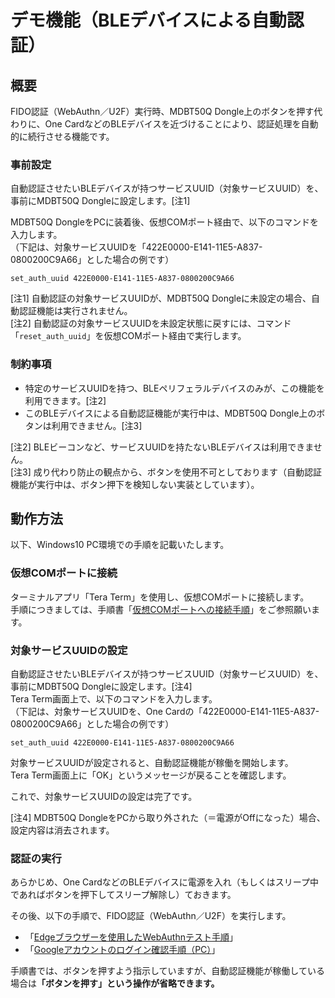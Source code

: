 # デモ機能（BLEデバイスによる自動認証）

## 概要

FIDO認証（WebAuthn／U2F）実行時、MDBT50Q Dongle上のボタンを押す代わりに、One CardなどのBLEデバイスを近づけることにより、認証処理を自動的に続行させる機能です。

### 事前設定

自動認証させたいBLEデバイスが持つサービスUUID（対象サービスUUID）を、事前にMDBT50Q Dongleに設定します。[注1]

MDBT50Q DongleをPCに装着後、仮想COMポート経由で、以下のコマンドを入力します。<br>
（下記は、対象サービスUUIDを「422E0000-E141-11E5-A837-0800200C9A66」とした場合の例です）
```
set_auth_uuid 422E0000-E141-11E5-A837-0800200C9A66
```

[注1] 自動認証の対象サービスUUIDが、MDBT50Q Dongleに未設定の場合、自動認証機能は実行されません。<br>
[注2] 自動認証の対象サービスUUIDを未設定状態に戻すには、コマンド「`reset_auth_uuid`」を仮想COMポート経由で実行します。

### 制約事項

- 特定のサービスUUIDを持つ、BLEペリフェラルデバイスのみが、この機能を利用できます。[注2]
- このBLEデバイスによる自動認証機能が実行中は、MDBT50Q Dongle上のボタンは利用できません。[注3]

[注2] BLEビーコンなど、サービスUUIDを持たないBLEデバイスは利用できません。<br>
[注3] 成り代わり防止の観点から、ボタンを使用不可としております（自動認証機能が実行中は、ボタン押下を検知しない実装としています）。

## 動作方法

以下、Windows10 PC環境での手順を記載いたします。

### 仮想COMポートに接続

ターミナルアプリ「Tera Term」を使用し、仮想COMポートに接続します。<br>
手順につきましては、手順書「[仮想COMポートへの接続手順](../../FIDO2Device/MDBT50Q_Dongle/CDCCONNECT.md)」をご参照願います。

### 対象サービスUUIDの設定

自動認証させたいBLEデバイスが持つサービスUUID（対象サービスUUID）を、事前にMDBT50Q Dongleに設定します。[注4]<br>
Tera Term画面上で、以下のコマンドを入力します。<br>
（下記は、対象サービスUUIDを、One Cardの「422E0000-E141-11E5-A837-0800200C9A66」とした場合の例です）
```
set_auth_uuid 422E0000-E141-11E5-A837-0800200C9A66
```
対象サービスUUIDが設定されると、自動認証機能が稼働を開始します。<br>
Tera Term画面上に「OK」というメッセージが戻ることを確認します。

これで、対象サービスUUIDの設定は完了です。

[注4] MDBT50Q DongleをPCから取り外された（＝電源がOffになった）場合、設定内容は消去されます。

### 認証の実行

あらかじめ、One CardなどのBLEデバイスに電源を入れ（もしくはスリープ中であればボタンを押下してスリープ解除し）ておきます。

その後、以下の手順で、FIDO認証（WebAuthn／U2F）を実行します。
- 「[Edgeブラウザーを使用したWebAuthnテスト手順](WEBAUTHNTEST.md)」
- 「[Googleアカウントのログイン確認手順（PC）](PCCHROME.md)」

手順書では、ボタンを押すよう指示していますが、自動認証機能が稼働している場合は<b>「ボタンを押す」という操作が省略できます。</b>
